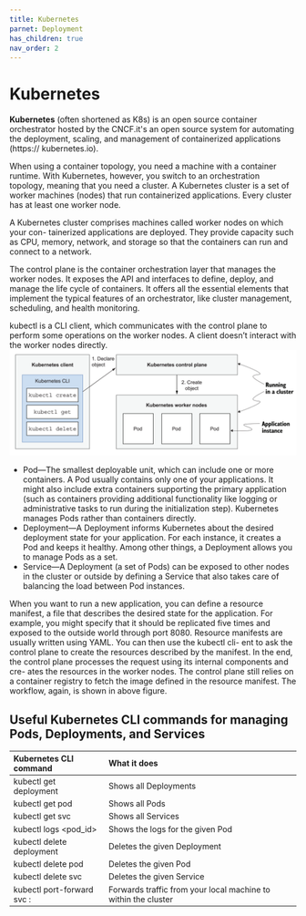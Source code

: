 ```yaml
---
title: Kubernetes
parnet: Deployment
has_children: true
nav_order: 2
---
```


# Kubernetes
**Kubernetes** (often shortened as K8s) is an open source container orchestrator hosted by the CNCF.it's an open source system for automating
the deployment, scaling, and management of containerized applications (https://
kubernetes.io).

When using a container topology, you need a machine with a container runtime.
With Kubernetes, however, you switch to an orchestration topology, meaning that you
need a cluster. A Kubernetes cluster is a set of worker machines (nodes) that run containerized applications. Every cluster has at least one worker node.

A Kubernetes cluster comprises machines called worker nodes on which your con-
tainerized applications are deployed. They provide capacity such as CPU, memory,
network, and storage so that the containers can run and connect to a network.

The control plane is the container orchestration layer that manages the worker
nodes. It exposes the API and interfaces to define, deploy, and manage the life cycle
of containers. It offers all the essential elements that implement the typical features of an orchestrator, like cluster management, scheduling, and health monitoring.

kubectl is a CLI client, which communicates with the control plane to perform some operations on the worker nodes. A client doesn’t interact with the worker nodes directly. 
![Kubernetes’ main components are the API, the control plane, and the worker nodes](image.png)

* Pod—The smallest deployable unit, which can include one or more containers.
A Pod usually contains only one of your applications. It might also include extra
containers supporting the primary application (such as containers providing
additional functionality like logging or administrative tasks to run during the
initialization step). Kubernetes manages Pods rather than containers directly.
* Deployment—A Deployment informs Kubernetes about the desired deployment
state for your application. For each instance, it creates a Pod and keeps it
healthy. Among other things, a Deployment allows you to manage Pods as a set.
* Service—A Deployment (a set of Pods) can be exposed to other nodes in the
cluster or outside by defining a Service that also takes care of balancing the load
between Pod instances.

When you want to run a new application, you can define a resource manifest, a file that
describes the desired state for the application. For example, you might specify that it
should be replicated five times and exposed to the outside world through port 8080.
Resource manifests are usually written using YAML. You can then use the kubectl cli-
ent to ask the control plane to create the resources described by the manifest. In the
end, the control plane processes the request using its internal components and cre-
ates the resources in the worker nodes. The control plane still relies on a container
registry to fetch the image defined in the resource manifest. The workflow, again, is
shown in above figure. 
## Useful Kubernetes CLI commands for managing Pods, Deployments, and Services

|Kubernetes CLI command           |What it does                    |
|:--------------------------------|:-------------------------------|
|kubectl get deployment           |Shows all Deployments           |
|kubectl get pod                  |Shows all Pods                  |
|kubectl get svc                  |Shows all Services              |
|kubectl logs <pod_id>            |Shows the logs for the given Pod|
|kubectl delete deployment <name> |Deletes the given Deployment    |
|kubectl delete pod <name>        |Deletes the given Pod           |
|kubectl delete svc <service>     |Deletes the given Service       |
|kubectl port-forward svc <service> <host-port>:<cluster-port>|Forwards traffic from your local machine to within the cluster| 